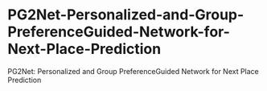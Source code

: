 # PG2Net-Personalized-and-Group-PreferenceGuided-Network-for-Next-Place-Prediction
PG2Net: Personalized and Group PreferenceGuided Network for Next Place Prediction
